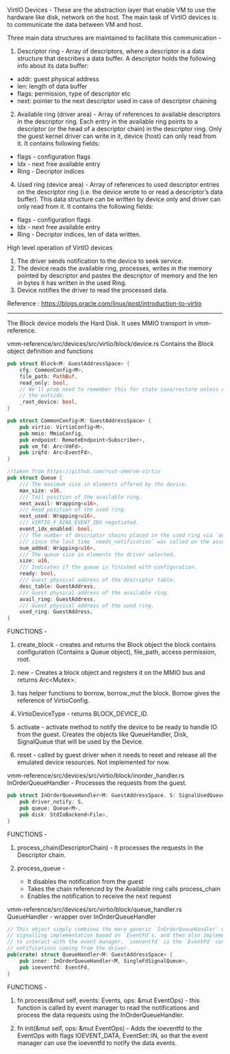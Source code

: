 VirtIO Devices - These are the abstraction layer that enable VM to use the hardware like disk, network on the host.
The main task of VirtIO devices is to communicate the data between VM and host.

Three main data structures are maintained to facilitate this communication -

1) Descriptor ring - Array of descriptors, where a descriptor is a data structure that describes a data buffer. A descriptor holds the following info about its data buffer:
* addr: guest physical address
* len: length of data buffer
* flags: permission, type of descriptor etc
* next: pointer to the next descriptor used in case of descriptor chaining

2) Available ring (driver area) - Array of references to available descriptors in the descriptor ring. Each entry in the available ring points to a descriptor (or the head of a descriptor chain) in the descriptor ring. Only the guest kernel driver can write in it, device (host) can only read from it. It contains following fields:
* flags - configuration flags
* Idx - next free available entry
* Ring - Decriptor indices

4) Used ring (device area) - Array of references to used descriptor entries on the descriptor ring (i.e. the device wrote to or read a descriptor’s data buffer). This data structure can be written by device only and driver can only read from it. It contains the following fields:
* flags - configuration flags
* Idx - next free available entry
* Ring - Decriptor indices, len of data written.


High level operation of VirtIO devices

1) The driver sends notification to the device to seek service.
2) The device reads the available ring, processes, writes in the memory pointed by 
descriptor and pastes the descriptor of memory and the len in bytes it has written in the used Ring.
3) Device notifies the driver to read the processed data.

Reference : https://blogs.oracle.com/linux/post/introduction-to-virtio

----------------------------------------------------------------------------------------------------------
The Block device models the Hard Disk.
It uses MMIO transport in vmm-reference.


vmm-reference/src/devices/src/virtio/block/device.rs 
Contains the Block object definition and functions 
```rs
pub struct Block<M: GuestAddressSpace> {
    cfg: CommonConfig<M>,
    file_path: PathBuf,
    read_only: bool,
    // We'll prob need to remember this for state save/restore unless we pass the info from
    // the outside.
    _root_device: bool,
}
```
```rs
pub struct CommonConfig<M: GuestAddressSpace> {
    pub virtio: VirtioConfig<M>,
    pub mmio: MmioConfig,
    pub endpoint: RemoteEndpoint<Subscriber>,
    pub vm_fd: Arc<VmFd>,
    pub irqfd: Arc<EventFd>,
}
```
```rs
//taken from https://github.com/rust-vmm/vm-virtio
pub struct Queue {
    /// The maximum size in elements offered by the device.
    max_size: u16,
    /// Tail position of the available ring.
    next_avail: Wrapping<u16>,
    /// Head position of the used ring.
    next_used: Wrapping<u16>,
    /// VIRTIO_F_RING_EVENT_IDX negotiated.
    event_idx_enabled: bool,
    /// The number of descriptor chains placed in the used ring via `add_used`
    /// since the last time `needs_notification` was called on the associated queue.
    num_added: Wrapping<u16>,
    /// The queue size in elements the driver selected.
    size: u16,
    /// Indicates if the queue is finished with configuration.
    ready: bool,
    /// Guest physical address of the descriptor table.
    desc_table: GuestAddress,
    /// Guest physical address of the available ring.
    avail_ring: GuestAddress,
    /// Guest physical address of the used ring.
    used_ring: GuestAddress,
}
```

FUNCTIONS -
1) create_block - creates and returns the Block object
the block contains configuration (Contains a Queue object), file_path, access permission, root.

2) new - Creates a block object and registers it on the MMIO bus and returns Arc<Mutex<Block>>.

3) has helper functions to borrow, borrow_mut the block. Borrow gives the reference of VirtioConfig.

4) VirtioDeviceType - returns BLOCK_DEVICE_ID.

5) activate - activate method to notify the device to be ready to handle IO from the guest.
Creates the objects like QueueHandler, Disk, SignalQueue that will be used by the Device.

6) reset - called by guest driver when it needs to reset and release all the emulated device resources.
Not implemented for now.





vmm-reference/src/devices/src/virtio/block/inorder_handler.rs
InOrderQueueHandler - Processes the requests from the guest.
```rs
pub struct InOrderQueueHandler<M: GuestAddressSpace, S: SignalUsedQueue> {
    pub driver_notify: S,
    pub queue: Queue<M>,
    pub disk: StdIoBackend<File>,
}
```
FUNCTIONS - 

1) process_chain(DescriptorChain) - It processes the requests in the Descriptor chain.

2) process_queue - 
    * It disables the notification from the guest
    * Takes the chain referenced by the Available ring calls process_chain
    * Enables the notification to receive the next request




vmm-reference/src/devices/src/virtio/block/queue_handler.rs
QueueHandler - wrapper over InOrderQueueHandler
```rs
// This object simply combines the more generic `InOrderQueueHandler` with a concrete queue
// signalling implementation based on `EventFd`s, and then also implements `MutEventSubscriber`
// to interact with the event manager. `ioeventfd` is the `EventFd` connected to queue
// notifications coming from the driver.
pub(crate) struct QueueHandler<M: GuestAddressSpace> {
    pub inner: InOrderQueueHandler<M, SingleFdSignalQueue>,
    pub ioeventfd: EventFd,
}
```
FUNCTIONS - 
1) fn process(&mut self, events: Events, ops: &mut EventOps) - this function is called by event manager 
to read the notifications and process the data requests using the InOrderQueueHandler.

2) fn init(&mut self, ops: &mut EventOps)  - Adds the ioeventfd to the EventOps with flags IOEVENT_DATA, EventSet::IN,
so that the event manager can use the ioeventfd to notify the data events.
